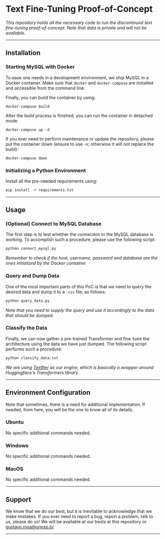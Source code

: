# Text Fine-Tuning Proof-of-Concept

*This repository holds all the necessary code to run the discontinued text fine-tuning proof-of-concept. Note that data is private and will not be available.*

---

## Installation

### Starting MySQL with Docker

To ease one needs in a development environment, we ship MySQL in a Docker container. Make sure that ```docker``` and ```docker-compose``` are installed and accessible from the command line.

Finally, you can build the container by using:

```
docker-compose build
```

After the build process is finished, you can run the container in detached mode:

```
docker-compose up -d
```

If you ever need to perform maintenance or update the repository, please put the container down (ensure to use -v; otherwise it will not replace the build):

```
docker-compose down
```
### Initializing a Python Environment

Install all the pre-needed requirements using:

```Python
pip install -r requirements.txt
```

---

## Usage

### (Optional) Connect to MySQL Database

The first step is to test whether the connection to the MySQL database is working. To accomplish such a procedure, please use the following script:

```Python
python connect_mysql.py
```

*Remember to check if the host, username, password and database are the ones initialized by the Docker container.*

### Query and Dump Data

One of the most important parts of this PoC is that we need to query the desired data and dump it to a `.csv` file, as follows:

```Python
python query_data.py
```

*Note that you need to supply the query and use it accordingly to the data that should be dumped.*

### Classify the Data

Finally, we can now gather a pre-trained Transformer and fine-tune the architecture using the data we have just dumped. The following script performs such a procedure:

```Python
python classify_data.txt
```

*We are using [Textfier](https://github.com/gugarosa/textfier) as our engine, which is basically a wrapper around Huggingface's Transformers library.*

---

## Environment Configuration

Note that sometimes, there is a need for additional implementation. If needed, from here, you will be the one to know all of its details.

### Ubuntu

No specific additional commands needed.

### Windows

No specific additional commands needed.

### MacOS

No specific additional commands needed.

---

## Support

We know that we do our best, but it is inevitable to acknowledge that we make mistakes. If you ever need to report a bug, report a problem, talk to us, please do so! We will be available at our bests at this repository or gustavo.rosa@unesp.br.

---
